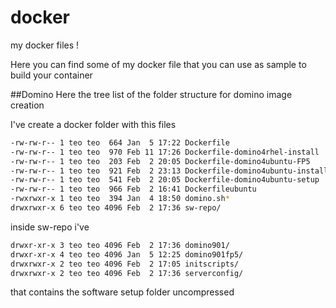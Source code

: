 # docker
my docker files !

Here you can find some of my docker file that you can use as sample to build your container

##Domino
Here the tree list of the folder structure for domino image creation

I've create a docker folder with this files

```bash
-rw-rw-r-- 1 teo teo  664 Jan  5 17:22 Dockerfile
-rw-rw-r-- 1 teo teo  970 Feb 11 17:26 Dockerfile-domino4rhel-install
-rw-rw-r-- 1 teo teo  203 Feb  2 20:05 Dockerfile-domino4ubuntu-FP5
-rw-rw-r-- 1 teo teo  921 Feb  2 23:13 Dockerfile-domino4ubuntu-install
-rw-rw-r-- 1 teo teo  541 Feb  2 20:05 Dockerfile-domino4ubuntu-setup
-rw-rw-r-- 1 teo teo  966 Feb  2 16:41 Dockerfileubuntu
-rwxrwxr-x 1 teo teo  394 Jan  4 18:50 domino.sh*
drwxrwxr-x 6 teo teo 4096 Feb  2 17:36 sw-repo/
```

inside sw-repo i've 

```bash
drwxr-xr-x 3 teo teo 4096 Feb  2 17:36 domino901/
drwxr-xr-x 4 teo teo 4096 Jan  5 12:25 domino901fp5/
drwxrwxr-x 2 teo teo 4096 Feb  2 17:05 initscripts/
drwxrwxr-x 2 teo teo 4096 Feb  2 17:36 serverconfig/
```

that contains the software setup folder uncompressed 
